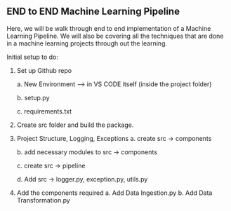 ## END to END Machine Learning Pipeline 
Here, we will be walk through end to end implementation of a Machine Learning Pipeline. We will also be covering all the techniques that are done in a machine learning projects through out the learning. 

Initial setup to do:
1. Set up Github repo
   
	a. New Environment —> in VS CODE itself (inside the project folder)

	b. setup.py

	c. requirements.txt

2. Create src folder and build the package.

3. Project Structure, Logging, Exceptions
	a. create src -> components

	b. add necessary modules to src -> components

	c. create src -> pipeline

	d. Add src -> logger.py, exception.py, utils.py

4. Add the components required
	a. Add Data Ingestion.py
	b. Add Data Transformation.py
